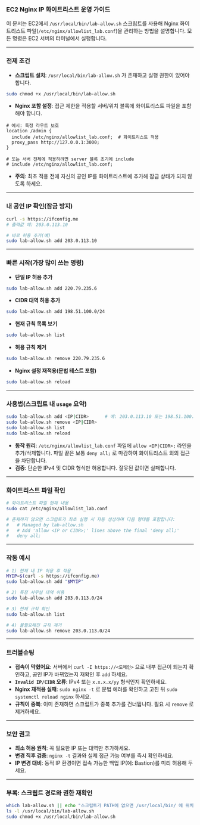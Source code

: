 ### EC2 Nginx IP 화이트리스트 운영 가이드

이 문서는 EC2에서 `/usr/local/bin/lab-allow.sh` 스크립트를 사용해 Nginx 화이트리스트 파일(`/etc/nginx/allowlist_lab.conf`)을 관리하는 방법을 설명합니다. 모든 명령은 EC2 서버의 터미널에서 실행합니다.

---

### 전제 조건
- **스크립트 설치**: `/usr/local/bin/lab-allow.sh` 가 존재하고 실행 권한이 있어야 합니다.
```bash
sudo chmod +x /usr/local/bin/lab-allow.sh
```
- **Nginx 포함 설정**: 접근 제한을 적용할 서버/위치 블록에 화이트리스트 파일을 포함해야 합니다.
```nginx
# 예시: 특정 라우트 보호
location /admin {
  include /etc/nginx/allowlist_lab.conf;  # 화이트리스트 적용
  proxy_pass http://127.0.0.1:3000;
}

# 또는 서버 전체에 적용하려면 server 블록 초기에 include
# include /etc/nginx/allowlist_lab.conf;
```
- **주의**: 최초 적용 전에 자신의 공인 IP를 화이트리스트에 추가해 잠금 상태가 되지 않도록 하세요.

---

### 내 공인 IP 확인(잠금 방지)
```bash
curl -s https://ifconfig.me
# 출력값 예: 203.0.113.10

# 바로 허용 추가(예)
sudo lab-allow.sh add 203.0.113.10
```

---

### 빠른 시작(가장 많이 쓰는 명령)
- **단일 IP 허용 추가**
```bash
sudo lab-allow.sh add 220.79.235.6
```
- **CIDR 대역 허용 추가**
```bash
sudo lab-allow.sh add 198.51.100.0/24
```
- **현재 규칙 목록 보기**
```bash
sudo lab-allow.sh list
```
- **허용 규칙 제거**
```bash
sudo lab-allow.sh remove 220.79.235.6
```
- **Nginx 설정 재적용(문법 테스트 포함)**
```bash
sudo lab-allow.sh reload
```

---

### 사용법(스크립트 내 `usage` 요약)
```bash
sudo lab-allow.sh add <IP|CIDR>      # 예: 203.0.113.10 또는 198.51.100.0/24
sudo lab-allow.sh remove <IP|CIDR>
sudo lab-allow.sh list
sudo lab-allow.sh reload
```
- **동작 원리**: `/etc/nginx/allowlist_lab.conf` 파일에 `allow <IP|CIDR>;` 라인을 추가/삭제합니다. 파일 끝은 보통 `deny all;` 로 마감하여 화이트리스트 외의 접근을 차단합니다.
- **검증**: 단순한 IPv4 및 CIDR 형식만 허용합니다. 잘못된 값이면 실패합니다.

---

### 화이트리스트 파일 확인
```bash
# 화이트리스트 파일 현재 내용
sudo cat /etc/nginx/allowlist_lab.conf

# 존재하지 않으면 스크립트가 최초 실행 시 자동 생성하며 다음 형태를 포함합니다:
#   # Managed by lab-allow.sh
#   # Add 'allow <IP or CIDR>;' lines above the final 'deny all;'
#   deny all;
```

---

### 작동 예시
```bash
# 1) 현재 내 IP 허용 후 적용
MYIP=$(curl -s https://ifconfig.me)
sudo lab-allow.sh add "$MYIP"

# 2) 특정 사무실 대역 허용
sudo lab-allow.sh add 203.0.113.0/24

# 3) 현재 규칙 확인
sudo lab-allow.sh list

# 4) 불필요해진 규칙 제거
sudo lab-allow.sh remove 203.0.113.0/24
```

---

### 트러블슈팅
- **접속이 막혔어요**: 서버에서 `curl -I https://<도메인>` 으로 내부 접근이 되는지 확인하고, 공인 IP가 바뀌었는지 재확인 후 `add` 하세요.
- **`Invalid IP/CIDR` 오류**: IPv4 또는 `x.x.x.x/yy` 형식인지 확인하세요.
- **Nginx 재적용 실패**: `sudo nginx -t` 로 문법 에러를 확인하고 고친 뒤 `sudo systemctl reload nginx` 하세요.
- **규칙이 중복**: 이미 존재하면 스크립트가 중복 추가를 건너뜁니다. 필요 시 `remove` 로 제거하세요.

---

### 보안 권고
- **최소 허용 원칙**: 꼭 필요한 IP 또는 대역만 추가하세요.
- **변경 직후 검증**: `nginx -t` 결과와 실제 접근 가능 여부를 즉시 확인하세요.
- **IP 변경 대비**: 동적 IP 환경이면 접속 가능한 백업 IP(예: Bastion)를 미리 허용해 두세요.

---

### 부록: 스크립트 경로와 권한 재확인
```bash
which lab-allow.sh || echo "스크립트가 PATH에 없으면 /usr/local/bin/ 에 위치시키세요"
ls -l /usr/local/bin/lab-allow.sh
sudo chmod +x /usr/local/bin/lab-allow.sh
```
